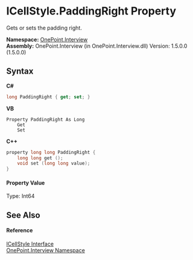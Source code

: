 # ICellStyle.PaddingRight Property 
 

Gets or sets the padding right.

**Namespace:**&nbsp;<a href="N_OnePoint_Interview">OnePoint.Interview</a><br />**Assembly:**&nbsp;OnePoint.Interview (in OnePoint.Interview.dll) Version: 1.5.0.0 (1.5.0.0)

## Syntax

**C#**<br />
``` C#
long PaddingRight { get; set; }
```

**VB**<br />
``` VB
Property PaddingRight As Long
	Get
	Set
```

**C++**<br />
``` C++
property long long PaddingRight {
	long long get ();
	void set (long long value);
}
```


#### Property Value
Type: Int64

## See Also


#### Reference
<a href="T_OnePoint_Interview_ICellStyle">ICellStyle Interface</a><br /><a href="N_OnePoint_Interview">OnePoint.Interview Namespace</a><br />